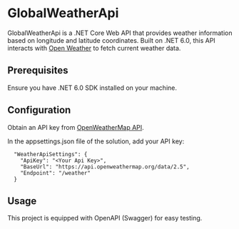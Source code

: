 # GlobalWeatherApi
GlobalWeatherApi is a .NET Core Web API that provides weather information based on longitude and latitude coordinates.
Built on .NET 6.0, this API interacts with [Open Weather]("https://openweathermap.org/") to fetch current weather data.

## Prerequisites
Ensure you have .NET 6.0 SDK installed on your machine.

## Configuration
Obtain an API key from [OpenWeatherMap API]("https://openweathermap.org/api").

In the appsettings.json file of the solution, add your API key:
```
  "WeatherApiSettings": {
    "ApiKey": "<Your Api Key>",
    "BaseUrl": "https://api.openweathermap.org/data/2.5",
    "Endpoint": "/weather"
  }
```

## Usage
This project is equipped with OpenAPI (Swagger) for easy testing.
